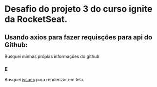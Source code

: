 # Desafio do projeto 3 do curso ignite da RocketSeat.

## Usando axios para fazer requisções para api do Github:
Busquei minhas própias informações do github
### E
Busquei [issues](https://github.com/GBDev13/blog-posts/issues) para renderizar em tela.
